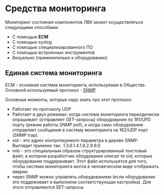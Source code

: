 # Средства мониторинга

Мониторинг состояния компонентов ЛВК может осуществляться следующими способами:
- С помощью **ЕСМ**
- С помощью syslog
- С помощью специализированного ПО
- С помощью встроенных инструментов
- Визуально (применительно к оборудованию)

## Единая система мониторинга
ЕСМ - основная система мониторинга, используемая в Обществе. Основной используемый протокол - [SNMP](https://ru.wikipedia.org/wiki/SNMP).

Основные моменты, которые надо знать про этот протокол:
- Работает по протоколу UDP
- Работает в двух режимах: когда система мониторинга периодически опрашивает (отправляет GET-запросы) оборудование по 161/UPD порту (режим работы SNMP poll), и когда само оборудование отправляет сообщения в систему мониторинга на 162/UDP порт (SNMP trap).
- oid - это адрес контролиуемого параметра в дереве SNMP. Выглядит примено так: .1.3.6.1.4.1.9.2.9.9.0
- mib - это специальным образом структурированный текстовый файл, в котором разработчик обоудования описал те oid, которые оборудование поддерживает. Этот файл используется для того, чтобы система мониторинга могла в человеческом виде отображать аварии.
- через SNMP можно управлять оборудованием (если оборудование это поддеживает и выполнена соответствующая настройка). Для этого отправляются SET-запросы
